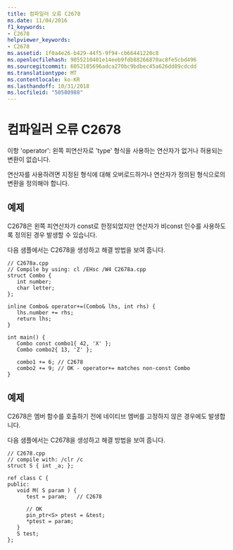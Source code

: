 ```yaml
---
title: 컴파일러 오류 C2678
ms.date: 11/04/2016
f1_keywords:
- C2678
helpviewer_keywords:
- C2678
ms.assetid: 1f0a4e26-b429-44f5-9f94-cb66441220c8
ms.openlocfilehash: 9055210401e14eeb9fdb88266870ac8fe5cbd496
ms.sourcegitcommit: 6052185696adca270bc9bdbec45a626dd89cdcdd
ms.translationtype: MT
ms.contentlocale: ko-KR
ms.lasthandoff: 10/31/2018
ms.locfileid: "50580988"
---
```

# <a name="compiler-error-c2678"></a>컴파일러 오류 C2678

이항 'operator': 왼쪽 피연산자로 'type' 형식을 사용하는 연산자가 없거나 허용되는 변환이 없습니다.

연산자를 사용하려면 지정된 형식에 대해 오버로드하거나 연산자가 정의된 형식으로의 변환을 정의해야 합니다.

## <a name="example"></a>예제

C2678은 왼쪽 피연산자가 const로 한정되었지만 연산자가 비const 인수를 사용하도록 정의된 경우 발생할 수 있습니다.

다음 샘플에서는 C2678을 생성하고 해결 방법을 보여 줍니다.

```
// C2678a.cpp
// Compile by using: cl /EHsc /W4 C2678a.cpp
struct Combo {
   int number;
   char letter;
};

inline Combo& operator+=(Combo& lhs, int rhs) {
   lhs.number += rhs;
   return lhs;
}

int main() {
   Combo const combo1{ 42, 'X' };
   Combo combo2{ 13, 'Z' };

   combo1 += 6; // C2678
   combo2 += 9; // OK - operator+= matches non-const Combo
}
```

## <a name="example"></a>예제

C2678은 멤버 함수를 호출하기 전에 네이티브 멤버를 고정하지 않은 경우에도 발생합니다.

다음 샘플에서는 C2678을 생성하고 해결 방법을 보여 줍니다.

```
// C2678.cpp
// compile with: /clr /c
struct S { int _a; };

ref class C {
public:
   void M( S param ) {
      test = param;   // C2678

      // OK
      pin_ptr<S> ptest = &test;
      *ptest = param;
   }
   S test;
};
```
